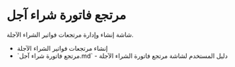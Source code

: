 # مرتجع فاتورة شراء آجل
شاشة إنشاء وإدارة مرتجعات فواتير الشراء الآجلة.
- إنشاء مرتجعات فواتير الشراء الآجلة
- \`مرتجع فاتورة شراء آجل.md\` - دليل المستخدم لشاشة مرتجع فاتورة الشراء
الآجلة
